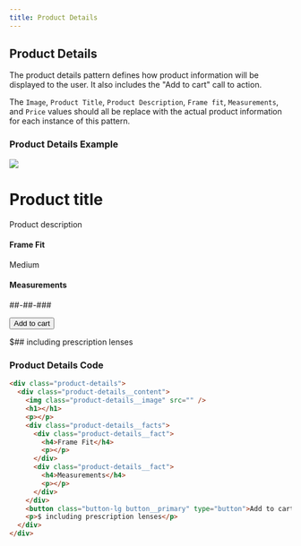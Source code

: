 ```yaml
---
title: Product Details
---
```

## Product Details
The product details pattern defines how product information will be displayed to
the user.  It also includes the "Add to cart" call to action.  

The `Image`, `Product Title`, `Product Description`, `Frame fit`, `Measurements`,
and `Price` values should all be replace with the actual product information for
each instance of this pattern.

### Product Details Example
<div class="library__example">
  <div class="product-details">
    <div class="product-details__content">
      <img class="product-details__image" src="https://placehold.it/2000x1000" />
      <h1>Product title</h1>
      <p>Product description</p>
      <div class="product-details__facts">
        <div class="product-details__fact">
          <h4>Frame Fit</h4>
          <p>Medium</p>
        </div>
        <div class="product-details__fact">
          <h4>Measurements</h4>
          <p>##-##-###</p>
        </div>
      </div>
      <button class="button-lg button__primary" type="button">Add to cart</button>
      <p>$## including prescription lenses</p>
    </div>
  </div>
</div>

### Product Details Code
```html
<div class="product-details">
  <div class="product-details__content">
    <img class="product-details__image" src="" />
    <h1></h1>
    <p></p>
    <div class="product-details__facts">
      <div class="product-details__fact">
        <h4>Frame Fit</h4>
        <p></p>
      </div>
      <div class="product-details__fact">
        <h4>Measurements</h4>
        <p></p>
      </div>
    </div>
    <button class="button-lg button__primary" type="button">Add to cart</button>
    <p>$ including prescription lenses</p>
  </div>
</div>
```
